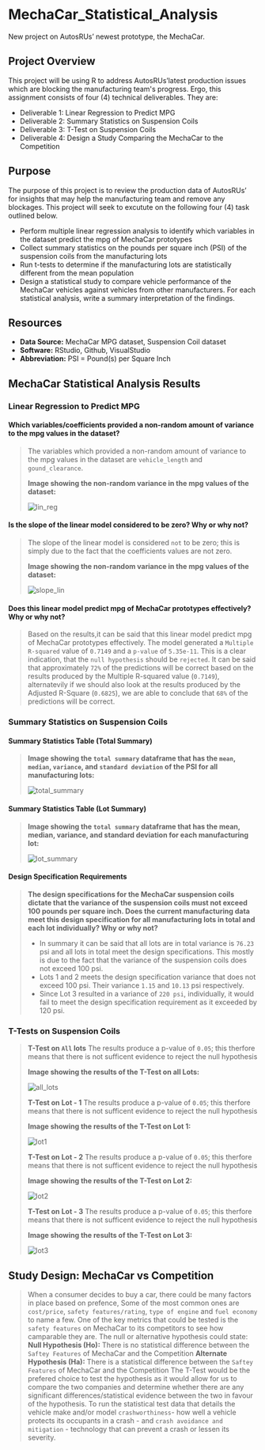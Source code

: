 # MechaCar_Statistical_Analysis
New project on AutosRUs’ newest prototype, the MechaCar.

## Project Overview
This project will be using R to address AutosRUs’latest production issues which are blocking the manufacturing team's progress. Ergo, this assignment consists of four (4) technical deliverables. They are:

- Deliverable 1: Linear Regression to Predict MPG
- Deliverable 2: Summary Statistics on Suspension Coils
- Deliverable 3: T-Test on Suspension Coils
- Deliverable 4: Design a Study Comparing the MechaCar to the Competition

## Purpose
The purpose of this project is to review the production data of AutosRUs’ for insights that may help the manufacturing team and remove any blockages. This project will seek to excutute on the following four (4) task outlined below.
- Perform multiple linear regression analysis to identify which variables in the dataset predict the mpg of MechaCar prototypes
- Collect summary statistics on the pounds per square inch (PSI) of the suspension coils from the manufacturing lots
- Run t-tests to determine if the manufacturing lots are statistically different from the mean population
- Design a statistical study to compare vehicle performance of the MechaCar vehicles against vehicles from other manufacturers. For each statistical analysis, write a summary interpretation of the findings.

## Resources
- **Data Source:** MechaCar MPG dataset, Suspension Coil dataset
- **Software:** RStudio, Github, VisualStudio
- **Abbreviation:** PSI = Pound(s) per Square Inch

## MechaCar Statistical Analysis Results
>
### **Linear Regression to Predict MPG**
>
#### Which variables/coefficients provided a non-random amount of variance to the mpg values in the dataset?
> The variables which provided a non-random amount of variance to the mpg values in the dataset are `vehicle_length` and `gound_clearance`.
>
>**Image showing the non-random variance in the mpg values of the dataset:**
>
>![lin_reg](./Resources/lin_reg.png)
>
#### Is the slope of the linear model considered to be zero? Why or why not?
> The slope of the linear model is considered `not` to be zero; this is simply due to the fact that the coefficients values are not zero.
>
>**Image showing the non-random variance in the mpg values of the dataset:**
>
>![slope_lin](./Resources/slope_lin.png)
>
#### Does this linear model predict mpg of MechaCar prototypes effectively? Why or why not?
> Based on the results,it can be said that this linear model predict mpg of MechaCar prototypes effectively. The model generated a `Multiple R-squared` value of `0.7149` and a `p-value` of `5.35e-11`. This is a clear indication, that the `null hypothesis` should be `rejected`. It can be said that approximately `72%` of the predictions will be correct based on the results produced by the Multiple R-squared value (`0.7149`), alternatevily if we should also look at the results produced by the Adjusted R-Square (`0.6825`), we are able to conclude that `68%` of the predictions will be correct.
>
### **Summary Statistics on Suspension Coils**
>
#### Summary Statistics Table **(Total Summary)**
>
>**Image showing the `total summary` dataframe that has the `mean`, `median`, `variance`, and `standard deviation` of the PSI for all manufacturing lots:**
>
>![total_summary](./Resources/total_summary.png)
>
#### Summary Statistics Table **(Lot Summary)**
>
>**Image showing the `total summary` dataframe that has the mean, median, variance, and standard deviation for each manufacturing lot:**
>
>![lot_summary](./Resources/lot_summary.png)
>
#### Design Specification Requirements
>**The design specifications for the MechaCar suspension coils dictate that the variance of the suspension coils must not exceed 100 pounds per square inch. Does the current manufacturing data meet this design specification for all manufacturing lots in total and each lot individually? Why or why not?**
>
>- In summary it can be said that all lots are in total variance is `76.23` psi and all lots in total meet the design specifications. This mostly is due to the fact that the variance of the suspension coils does not exceed 100 psi.
>- Lots 1 and 2 meets the design specification variance that does not exceed 100 psi. Their variance `1.15` and `10.13` psi respectively.
>- Since Lot 3 resulted in a variance of `220 psi`, individually, it would fail to meet the design specification requirement as it exceeded by 120 psi.
>
### T-Tests on Suspension Coils
>
> **T-Test on `All` lots**
>The results produce a p-value of `0.05`; this therfore means that there is not sufficent evidence to reject the null hypothesis
>
>**Image showing the results of the T-Test on all Lots:**
>
>![all_lots](./Resources/all_lots.png)
>
> **T-Test on Lot - 1**
>The results produce a p-value of `0.05`; this therfore means that there is not sufficent evidence to reject the null hypothesis
>
>**Image showing the results of the T-Test on Lot 1:**
>
>![lot1](./Resources/lot1.png)
>
> **T-Test on Lot - 2**
>The results produce a p-value of `0.05`; this therfore means that there is not sufficent evidence to reject the null hypothesis
>
>**Image showing the results of the T-Test on Lot 2:**
>
>![lot2](./Resources/lot2.png)
>
> **T-Test on Lot - 3**
>The results produce a p-value of `0.05`; this therfore means that there is not sufficent evidence to reject the null hypothesis
>
>**Image showing the results of the T-Test on Lot 3:**
>
>![lot3](./Resources/lot3.png)

## Study Design: MechaCar vs Competition
> When a consumer decides to buy a car, there could be many factors in place based on prefence, Some of the most common ones are `cost/price`, `safety features/rating`, `type of engine` and `fuel economy` to name a few. One of the key metrics that could be tested is the `safety features` on MechaCar to its competitors to see how camparable they are. The null or alternative hypothesis could state:
> **Null Hypothesis (Ho):** There is no statistical difference between the `Saftey Features` of MechaCar and the Competition
> **Alternate Hypothesis (Ha):** There is a statistical difference between the `Saftey Features` of MechaCar and the Competition
> The T-Test would be the prefered choice to test the hypothesis as it would allow for us to compare the two companies and determine whether there are any significant differences/statistical evidence between the two in favour of the hypothesis. To run the statistical test data that details the vehicle make and/or model `crashworthiness`- how well a vehicle protects its occupants in a crash - and  `crash avoidance and mitigation` - technology that can prevent a crash or lessen its severity.
